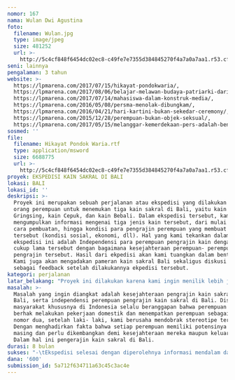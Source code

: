 ```yaml
---
nomor: 167
nama: Wulan Dwi Agustina
foto:
  filename: Wulan.jpg
  type: image/jpeg
  size: 481252
  url: >-
    http://5c4cf848f6454dc02ec8-c49fe7e7355d384845270f4a7a0a7aa1.r53.cf2.rackcdn.com/b8b3fff3-0de0-4902-8d09-065ffd66c6f5/Wulan.jpg
seni: lainnya
pengalaman: 3 tahun
website: >-
  https://lpmarena.com/2017/07/15/hikayat-pondokwaria/,
  https://lpmarena.com/2017/08/06/belajar-melawan-budaya-patriarki-dari-anandhi/,   
  https://lpmarena.com/2017/07/14/mahasiswa-dalam-konstruk-media/,
  https://lpmarena.com/2016/05/08/persma-menolak-dibungkam/, 
  https://lpmarena.com/2016/04/21/hari-kartini-bukan-sekedar-ceremony/,
  https://lpmarena.com/2015/12/28/perempuan-bukan-objek-seksual/,
  https://lpmarena.com/2017/05/15/melanggar-kemerdekaan-pers-adalah-bentuk-penodaan-terhadap-demokrasi/
sosmed: ''
file:
  filename: Hikayat Pondok Waria.rtf
  type: application/msword
  size: 6688775
  url: >-
    http://5c4cf848f6454dc02ec8-c49fe7e7355d384845270f4a7a0a7aa1.r53.cf2.rackcdn.com/79651d9f-a351-44ec-9783-e50c31d5a117/Hikayat%20Pondok%20Waria.rtf
proyek: EKSPEDISI KAIN SAKRAL DI BALI
lokasi: BALI
lokasi_id: ''
deskripsi: >-
  Proyek ini merupakan sebuah perjalanan atau ekspedisi yang dilakukan tiga
  orang perempuan untuk menemukan tiga kain sakral di Bali, yaitu kain
  Gringsing, kain Cepuk, dan kain Bebali. Dalam ekspedisi tersebut, kami akan
  mengumpulkan informasi mengenai tiga jenis kain tersebut, dari mulai sejarah,
  cara pembuatan, hingga kondisi para pengrajin perempuan yang membuat kain
  tersebut (kondisi sosial, ekonomi, dll). Hal yang kami tekankan dalam
  ekspedisi ini adalah Independensi para perempuan pengrajin kain dengan waktu
  cukup lama tersebut dengan bagaimana kesejahteraan perempuan- perempuan
  pengrajin tersebut. Hasil dari ekpedisi akan kami tuangkan dalam bentuk buku.
  Kami juga akan mengadakan pameran kain sakral Bali sekaligus diskusi publik
  sebagai feedback setelah dilakukannya ekpedisi tersebut. 
kategori: perjalanan
latar_belakang: "Proyek ini dilakukan karena kami ingin menilik lebih jauh tentang perempuan-perempuan Bali yang bekerja sebagai pengrajin kain (kain yang disebut “Sakral” di Bali). Sebagai seorang perempuan yang selalu “dilekatkan” dengan pekerjaan domestik (konstruk sosial soal perempuan) sebenarnya perempuan- perempuan pengrajin tersebut justru menunjukan bahwa mereka adalah perempuan yang “merdeka” dalam menekuni bidang mereka. Seorang ibu rumah tangga pun bisa berkarya dengan membuat kain sakral tersebut. Hal tersebutlah sebenarnya yang ingin kami tonjolkan agar memberi rangsangan serta edukasi kepada perempuan- perempuan di mana pun, untuk terus mengeksplore potensi yang dimiliki. Berkarya, mengembangkan bakatnya, dalam hal apapun, tanpa terkonstruk stereotipe yang ada khususnya masyarakat kita (Indonesia) tentang “perempuan”. \r\nTidak hanya pernyataan sebelumnya, ketiga kain sakral tersebut memiliki waktu pengerjaan berbulan-bulan bahkan bertahun-tahun. Selain waktu pengerjaan yang lama ternyata kain-kain tersebut memiliki harga yang sangat tinggi di “pasar” hal ini tentu setelah melewati beberapa “tangan”. Namun yang menjadi pertanyaan, apakah harga yang didapatkan pengrajin sama tingginya? Atau malah jauh di bawah harga pasaran? Hal tersebut tentu akan sangat mempengaruhi kesejahteraan pengrajin perempuan kain sakral tersebut di Bali. Kami berusaha untuk mengungkap hal- hal tersebut. Ini juga merupakan bentuk edukasi kepada masyarakat dan industri untuk lebih menghargai karya penenun tradisional.\r\n"
masalah: >-
  Masalah yang ingin diangkat adalah kesejahteraan pengrajin kain sakral di
  Bali, serta independensi perempuan pengrajin kain sakral di Bali. Disaat
  masyarakat khususnya di Indonesia selalu beranggapan bahwa perempuan hanya
  berhak melakukan pekerjaan domestik dan menempatkan perempuan sebagai manusia
  nomor dua, setelah laki- laki, kami berusaha mendobrak stereotipe tersebut.
  Dengan menghadirkan fakta bahwa setiap perempuan memiliki potensinya masing-
  masing dan perlu dikembangkan demi kesejahteraan mereka maupun keluarganya.
  Dalam hal ini pengerajin kain sakral di Bali. 
durasi: 8 bulan
sukses: "-\tEkspedisi selesai dengan diperolehnya informasi mendalam dan dokumentasi tentang tiga kain sakral tersebut.\r\n-\tTerbitnya Buku yang berisi tentang ekspedisi kain sakral yang mangangkat informasi mendalam terkait perjalanan kami (perempuan) yang menceritakan tentang tiga kain sakral di Bali serta proses dibalik pembuatan kain sakral yang dikerjakan oleh perempuan independen.\r\n-\tTerlaksananya Pameran “Ekspedisi Kain Sakral di Bali\r\n-\tTerlaksananya diskusi publik “Ekspedisi Kain Sakral di Bali” dengan mengangkat tema besar tekait wacana Kebudayaan, Keberagaman, Perempuan (Woman Studies), dan Pengarusutamaan Gender. \r\n-\tAda Feedback dari masyarakat, aktivis perempuan, kaum intelektual, mahasiswa, dan media.\r\n"
dana: '600'
submission_id: 5a712f634711a63c45c3ac4e
---
```

